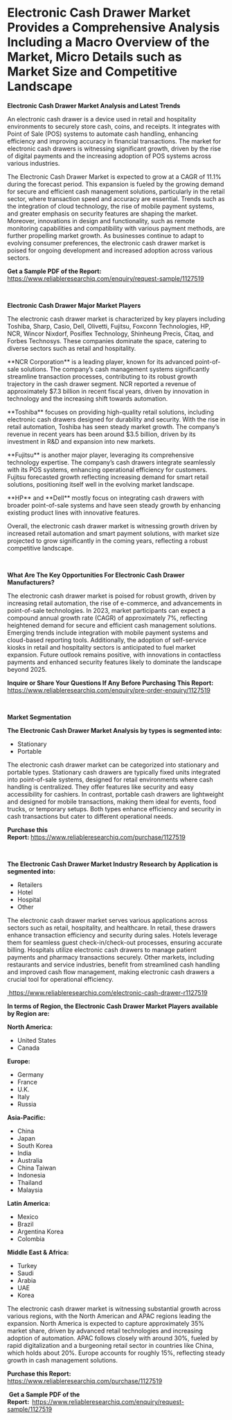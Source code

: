 <p><h1>Electronic Cash Drawer Market Provides a Comprehensive Analysis Including a Macro Overview of the Market, Micro Details such as Market Size and Competitive Landscape</h1></p><p><strong>Electronic Cash Drawer Market Analysis and Latest Trends</strong></p>
<p><p>An electronic cash drawer is a device used in retail and hospitality environments to securely store cash, coins, and receipts. It integrates with Point of Sale (POS) systems to automate cash handling, enhancing efficiency and improving accuracy in financial transactions. The market for electronic cash drawers is witnessing significant growth, driven by the rise of digital payments and the increasing adoption of POS systems across various industries.</p><p>The Electronic Cash Drawer Market is expected to grow at a CAGR of 11.1% during the forecast period. This expansion is fueled by the growing demand for secure and efficient cash management solutions, particularly in the retail sector, where transaction speed and accuracy are essential. Trends such as the integration of cloud technology, the rise of mobile payment systems, and greater emphasis on security features are shaping the market. Moreover, innovations in design and functionality, such as remote monitoring capabilities and compatibility with various payment methods, are further propelling market growth. As businesses continue to adapt to evolving consumer preferences, the electronic cash drawer market is poised for ongoing development and increased adoption across various sectors.</p></p>
<p><strong>Get a Sample PDF of the Report:&nbsp;</strong> <a href="https://www.reliableresearchiq.com/enquiry/request-sample/1127519?utm_campaign=3205&utm_medium=2&utm_source=Github&utm_content=ia&utm_term=17042025&utm_id=electronic-cash-drawer">https://www.reliableresearchiq.com/enquiry/request-sample/1127519</a></p>
<p>&nbsp;</p>
<p><strong>Electronic Cash Drawer Major Market Players</strong></p>
<p><p>The electronic cash drawer market is characterized by key players including Toshiba, Sharp, Casio, Dell, Olivetti, Fujitsu, Foxconn Technologies, HP, NCR, Wincor Nixdorf, Posiflex Technology, Shinheung Precis, Citaq, and Forbes Technosys. These companies dominate the space, catering to diverse sectors such as retail and hospitality.</p><p>**NCR Corporation** is a leading player, known for its advanced point-of-sale solutions. The company’s cash management systems significantly streamline transaction processes, contributing to its robust growth trajectory in the cash drawer segment. NCR reported a revenue of approximately $7.3 billion in recent fiscal years, driven by innovation in technology and the increasing shift towards automation.</p><p>**Toshiba** focuses on providing high-quality retail solutions, including electronic cash drawers designed for durability and security. With the rise in retail automation, Toshiba has seen steady market growth. The company’s revenue in recent years has been around $3.5 billion, driven by its investment in R&D and expansion into new markets.</p><p>**Fujitsu** is another major player, leveraging its comprehensive technology expertise. The company’s cash drawers integrate seamlessly with its POS systems, enhancing operational efficiency for customers. Fujitsu forecasted growth reflecting increasing demand for smart retail solutions, positioning itself well in the evolving market landscape.</p><p>**HP** and **Dell** mostly focus on integrating cash drawers with broader point-of-sale systems and have seen steady growth by enhancing existing product lines with innovative features. </p><p>Overall, the electronic cash drawer market is witnessing growth driven by increased retail automation and smart payment solutions, with market size projected to grow significantly in the coming years, reflecting a robust competitive landscape.</p></p>
<p>&nbsp;</p>
<p><strong>What Are The Key Opportunities For Electronic Cash Drawer Manufacturers?</strong></p>
<p><p>The electronic cash drawer market is poised for robust growth, driven by increasing retail automation, the rise of e-commerce, and advancements in point-of-sale technologies. In 2023, market participants can expect a compound annual growth rate (CAGR) of approximately 7%, reflecting heightened demand for secure and efficient cash management solutions. Emerging trends include integration with mobile payment systems and cloud-based reporting tools. Additionally, the adoption of self-service kiosks in retail and hospitality sectors is anticipated to fuel market expansion. Future outlook remains positive, with innovations in contactless payments and enhanced security features likely to dominate the landscape beyond 2025.</p></p>
<p><strong>Inquire or Share Your Questions If Any Before Purchasing This Report:</strong> <a href="https://www.reliableresearchiq.com/enquiry/pre-order-enquiry/1127519?utm_campaign=3205&utm_medium=2&utm_source=Github&utm_content=ia&utm_term=17042025&utm_id=electronic-cash-drawer">https://www.reliableresearchiq.com/enquiry/pre-order-enquiry/1127519</a></p>
<p>&nbsp;</p>
<p><strong>Market Segmentation</strong></p>
<p><strong>The Electronic Cash Drawer Market Analysis by types is segmented into:</strong></p>
<p><ul><li>Stationary</li><li>Portable</li></ul></p>
<p><p>The electronic cash drawer market can be categorized into stationary and portable types. Stationary cash drawers are typically fixed units integrated into point-of-sale systems, designed for retail environments where cash handling is centralized. They offer features like security and easy accessibility for cashiers. In contrast, portable cash drawers are lightweight and designed for mobile transactions, making them ideal for events, food trucks, or temporary setups. Both types enhance efficiency and security in cash transactions but cater to different operational needs.</p></p>
<p><strong>Purchase this Report:&nbsp;</strong><a href="https://www.reliableresearchiq.com/purchase/1127519?utm_campaign=3205&utm_medium=2&utm_source=Github&utm_content=ia&utm_term=17042025&utm_id=electronic-cash-drawer">https://www.reliableresearchiq.com/purchase/1127519</a></p>
<p>&nbsp;</p>
<p><strong>The Electronic Cash Drawer Market Industry Research by Application is segmented into:</strong></p>
<p><ul><li>Retailers</li><li>Hotel</li><li>Hospital</li><li>Other</li></ul></p>
<p><p>The electronic cash drawer market serves various applications across sectors such as retail, hospitality, and healthcare. In retail, these drawers enhance transaction efficiency and security during sales. Hotels leverage them for seamless guest check-in/check-out processes, ensuring accurate billing. Hospitals utilize electronic cash drawers to manage patient payments and pharmacy transactions securely. Other markets, including restaurants and service industries, benefit from streamlined cash handling and improved cash flow management, making electronic cash drawers a crucial tool for operational efficiency.</p></p>
<p><a href="https://www.reliableresearchiq.com/electronic-cash-drawer-r1127519?utm_campaign=3205&utm_medium=2&utm_source=Github&utm_content=ia&utm_term=17042025&utm_id=electronic-cash-drawer">&nbsp;https://www.reliableresearchiq.com/electronic-cash-drawer-r1127519</a></p>
<p><strong>In terms of Region, the Electronic Cash Drawer Market Players available by Region are:</strong></p>
<p>
    <p> <strong> North America: </strong>
        <ul>
            <li>United States</li>
            <li>Canada</li>
        </ul>
        </p> 
    <p> <strong> Europe: </strong>
        <ul>
            <li>Germany</li>
            <li>France</li>
            <li>U.K.</li>
            <li>Italy</li>
            <li>Russia</li>
        </ul>
        </p> 
    <p> <strong> Asia-Pacific: </strong>
        <ul>
            <li>China</li>
            <li>Japan</li>
            <li>South Korea</li>
            <li>India</li>
            <li>Australia</li>
            <li>China Taiwan</li>
            <li>Indonesia</li>
            <li>Thailand</li>
            <li>Malaysia</li>
        </ul>
        </p> 
    <p> <strong> Latin America: </strong>
        <ul>
            <li>Mexico</li>
            <li>Brazil</li>
            <li>Argentina Korea</li>
            <li>Colombia</li>
        </ul>
        </p> 
    <p> <strong> Middle East & Africa: </strong>
        <ul>
            <li>Turkey</li>
            <li>Saudi</li>
            <li>Arabia</li>
            <li>UAE</li>
            <li>Korea</li>
        </ul>
    </p>
    </p>
<p><p>The electronic cash drawer market is witnessing substantial growth across various regions, with the North American and APAC regions leading the expansion. North America is expected to capture approximately 35% market share, driven by advanced retail technologies and increasing adoption of automation. APAC follows closely with around 30%, fueled by rapid digitalization and a burgeoning retail sector in countries like China, which holds about 20%. Europe accounts for roughly 15%, reflecting steady growth in cash management solutions.</p></p>
<p><strong>Purchase this Report: </strong><a href="https://www.reliableresearchiq.com/purchase/1127519?utm_campaign=3205&utm_medium=2&utm_source=Github&utm_content=ia&utm_term=17042025&utm_id=electronic-cash-drawer">https://www.reliableresearchiq.com/purchase/1127519</a></p>
<p>&nbsp;<strong>Get a Sample PDF of the Report:&nbsp;&nbsp;</strong><a href="https://www.reliableresearchiq.com/enquiry/request-sample/1127519?utm_campaign=3205&utm_medium=2&utm_source=Github&utm_content=ia&utm_term=17042025&utm_id=electronic-cash-drawer">https://www.reliableresearchiq.com/enquiry/request-sample/1127519</a></p>
<p><strong></strong></p>
<p><p></p><p></p><p></p></p>